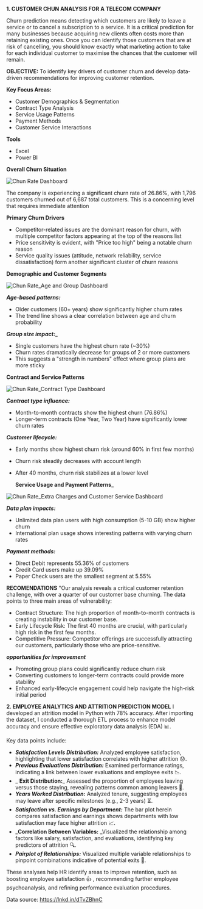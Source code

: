 **1. CUSTOMER CHUN ANALYSIS FOR A TELECOM COMPANY**

Churn prediction means detecting which customers are likely to leave a service or to cancel a subscription to a service. It is a critical prediction for many businesses because acquiring new clients often costs more than retaining existing ones. Once you can identify those customers that are at risk of cancelling, you should know exactly what marketing action to take for each individual customer to maximise the chances that the customer will remain.

**OBJECTIVE:** To identify key drivers of customer churn and develop data-driven recommendations for improving customer retention. 

**Key Focus Areas:**
- Customer Demographics & Segmentation
- Contract Type Analysis
- Service Usage Patterns
- Payment Methods
- Customer Service Interactions

**Tools**
- Excel
- Power BI
  
**Overall Churn Situation**

![Chun Rate Dashboard](https://github.com/user-attachments/assets/44ba81e7-a560-4dc3-aee4-dc043da074b9)


The company is experiencing a significant churn rate of 26.86%, with 1,796 customers churned out of 6,687 total customers. This is a concerning level that requires immediate attention

**Primary Churn Drivers**

- Competitor-related issues are the dominant reason for churn, with multiple competitor factors appearing at the top of the reasons list
- Price sensitivity is evident, with "Price too high" being a notable churn reason
- Service quality issues (attitude, network reliability, service dissatisfaction) form another significant cluster of churn reasons

**Demographic and Customer Segments**

![Chun Rate_Age and Group Dashboard](https://github.com/user-attachments/assets/68586bc1-874e-41ef-82e1-fefac892834a)

_**Age-based patterns:**_
- Older customers (60+ years) show significantly higher churn rates
- The trend line shows a clear correlation between age and churn probability

_**Group size impact:**__
- Single customers have the highest churn rate (~30%)
- Churn rates dramatically decrease for groups of 2 or more customers
- This suggests a "strength in numbers" effect where group plans are more sticky

**Contract and Service Patterns**

![Chun Rate_Contract Type Dashboard](https://github.com/user-attachments/assets/bfbee459-f3e3-404c-962f-3b5c34b32c15)

_**Contract type influence:**_
- Month-to-month contracts show the highest churn (76.86%)
- Longer-term contracts (One Year, Two Year) have significantly lower churn rates

_**Customer lifecycle:**_
- Early months show highest churn risk (around 60% in first few months)
- Churn risk steadily decreases with account length
- After 40 months, churn risk stabilizes at a lower level

  **Service Usage and Payment Patterns**_
  
![Chun Rate_Extra Charges and Customer Service Dashboard](https://github.com/user-attachments/assets/7f8260b9-5dc4-41d5-a7e5-cb510018f49f)

_**Data plan impacts:**_
- Unlimited data plan users with high consumption (5-10 GB) show higher churn
- International plan usage shows interesting patterns with varying churn rates

_**Payment methods:**_
- Direct Debit represents 55.36% of customers
- Credit Card users make up 39.09%
- Paper Check users are the smallest segment at 5.55%

**RECOMENDATIONS**
"Our analysis reveals a critical customer retention challenge, with over a quarter of our customer base churning. The data points to three main areas of vulnerability:
- Contract Structure: The high proportion of month-to-month contracts is creating instability in our customer base.
- Early Lifecycle Risk: The first 40 months are crucial, with particularly high risk in the first few months.
- Competitive Pressure: Competitor offerings are successfully attracting our customers, particularly those who are price-sensitive.

_**opportunities for improvement**_
- Promoting group plans could significantly reduce churn risk
- Converting customers to longer-term contracts could provide more stability
- Enhanced early-lifecycle engagement could help navigate the high-risk initial period


**2. EMPLOYEE ANALYTICS AND ATTRITION PREDICTION MODEL**
I developed an attrition model in Python with 78% accuracy. After importing the dataset, I conducted a thorough ETL process to enhance model accuracy and ensure effective exploratory data analysis (EDA) 📊.

Key data points include:

- _**Satisfaction Levels Distribution:**_ Analyzed employee satisfaction, highlighting that lower satisfaction correlates with higher attrition 😟.
-  _**Previous Evaluations Distribution:**_ Examined performance ratings, indicating a link between lower evaluations and employee exits 📉.
- _ **Exit Distribution:**_ Assessed the proportion of employees leaving versus those staying, revealing patterns common among leavers 🚪.
- _**Years Worked Distribution:**_ Analyzed tenure, suggesting employees may leave after specific milestones (e.g., 2-3 years) ⏳.
- _**Satisfaction vs. Earnings by Department:**_ The bar plot herein compares satisfaction and earnings shows departments with low satisfaction may face higher attrition 📈.
- _**Correlation Between Variables:** _Visualized the relationship among factors like salary, satisfaction, and evaluations, identifying key predictors of attrition 🔍.
- _**Pairplot of Relationships:**_ Visualized multiple variable relationships to pinpoint combinations indicative of potential exits 🔗.

These analyses help HR identify areas to improve retention, such as boosting employee satisfaction 👍 , recommending further employee psychoanalysis, and refining performance evaluation procedures.

Data source: https://lnkd.in/dTvZBhnC
